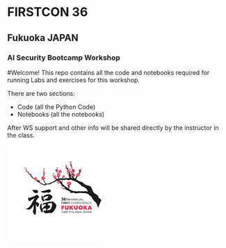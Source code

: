 # FIRSTCON 36 
## Fukuoka JAPAN
### AI Security Bootcamp Workshop

#Welcome!
This repo contains all the code and notebooks required for running Labs and exercises for this workshop. 

There are two sections:
- Code (all the Python Code)
- Notebooks (all the notebooks)

After WS support and other info will be shared directly by the instructor in the class. 

![alt text for screen readers](/img/banner.png "AI Security WS")
